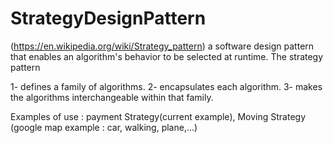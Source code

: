 # StrategyDesignPattern
(https://en.wikipedia.org/wiki/Strategy_pattern)
 a software design pattern that enables an algorithm's behavior to be selected at runtime. The strategy pattern

1-  defines a family of algorithms.
2- encapsulates each algorithm.
3- makes the algorithms interchangeable within that family.

Examples of use : payment Strategy(current example), Moving Strategy (google map example : car, walking, plane,...)